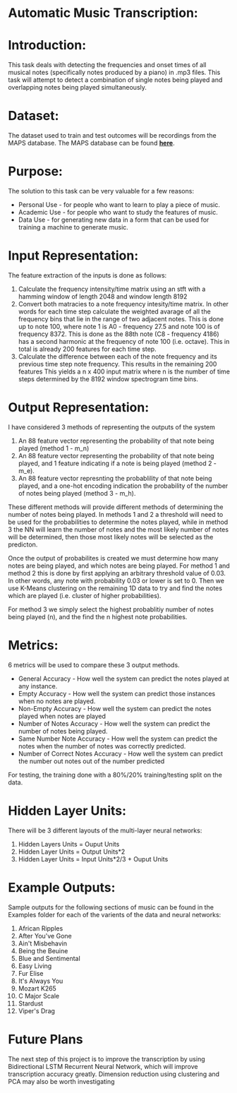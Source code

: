 # Automatic Music Transcription:
# Introduction:
This task deals with detecting the frequencies and onset times of all musical notes (specifically notes produced by a piano) in .mp3 files. This task will attempt to detect a combination of single notes being played and overlapping notes being played simultaneously.
# Dataset:
The dataset used to train and test outcomes will be recordings from the MAPS database. The MAPS database can be found [**here**](
http://www.tsi.telecom-paristech.fr/aao/en/2010/07/08/maps-database-a-piano-database-for-multipitch-estimation-and-automatic-transcription-of-music/).
# Purpose:
The solution to this task can be very valuable for a few reasons:
* Personal Use - for people who want to learn to play a piece of music.
* Academic Use - for people who want to study the features of music.
* Data Use - for generating new data in a form that can be used for training a machine to generate music.

# Input Representation:
The feature extraction of the inputs is done as follows:
1. Calculate the frequency intensity/time matrix using an stft with a hamming window of length 2048 and window length 8192
2. Convert both matracies to a note frequency intesity/time matrix. In other words for each time step calculate the weighted avarage of all the frequency bins that lie in the range of two adjacent notes. This is done up to note 100, where note 1 is A0 - frequency 27.5 and note 100 is of frequency 8372. This is done as the 88th note (C8 - frequency 4186) has a second harmonic at the frequency of note 100 (i.e. octave). This in total is already 200 features for each time step.
3. Calculate the difference between each of the note frequency and its previous time step note frequency. This results in the remaining 200 features
This yields a n x 400 input matrix where n is the number of time steps determined by the 8192 window spectrogram time bins.
 

# Output Representation:
I have considered 3 methods of representing the outputs of the system
1. An 88 feature vector representing the probability of that note being played (method 1 - m_n)
2. An 88 feature vector representing the probability of that note being played, and 1 feature indicating if a note is being played (method 2 - m_e).
3. An 88 feature vector represnting the probablility of that note being played, and a one-hot encoding indication the probability of the number of notes being played (method 3 - m_h).

These different methods will provide different methods of determining the number of notes being played. In methods 1 and 2 a threshold will need to be used for the probabilities to determine the notes played, while in method 3 the NN will learn the number of notes and the most likely number of notes will be determined, then those most likely notes will be selected as the predicton.

Once the output of probabilites is created we must determine how many notes are being played, and which notes are being played. 
For method 1 and method 2 this is done by first applying an arbitrary threshold value of 0.03. In other words, any note with probability 0.03 or lower is set to 0. Then we use K-Means clustering on the remaining 1D data to try and find the notes which are played (i.e. cluster of higher probabilities). 

For method 3 we simply select the highest probablitiy number of notes being played (n), and the find the n highest note probabilities. 

# Metrics:
6 metrics will be used to compare these 3 output methods.
* General Accuracy - How well the system can predict the notes played at any instance.
* Empty Accuracy - How well the system can predict those instances when no notes are played.
* Non-Empty Accuracy - How well the system can predict the notes played when notes are played
* Number of Notes Accuracy - How well the system can predict the number of notes being played.
* Same Number Note Accuracy - How well the system can predict the notes when the number of notes was correctly predicted.
* Number of Correct Notes Accuracy - How well the system can predict the number out notes out of the number predicted

For testing, the training done with a 80%/20% training/testing split on the data.

# Hidden Layer Units:
There will be 3 different layouts of the multi-layer neural networks:
1. Hidden Layers Units = Ouput Units
2. Hidden Layer Units = Output Units*2
3. Hidden Layer Units = Input Units*2/3 + Ouput Units

# Example Outputs:
Sample outputs for the following sections of music can be found in the Examples folder for each of the varients of the data and neural networks:
1. African Ripples
2. After You've Gone
3. Ain't Misbehavin
4. Being the Beuine
5. Blue and Sentimental
6. Easy Living
7. Fur Elise
8. It's Always You
9. Mozart K265
10. C Major Scale
11. Stardust
12. Viper's Drag

# Future Plans
The next step of this project is to improve the transcription by using Bidirectional LSTM Recurrent Neural Network, which will improve transcription accuracy greatly.
Dimension reduction using clustering and PCA may also be worth investigating
